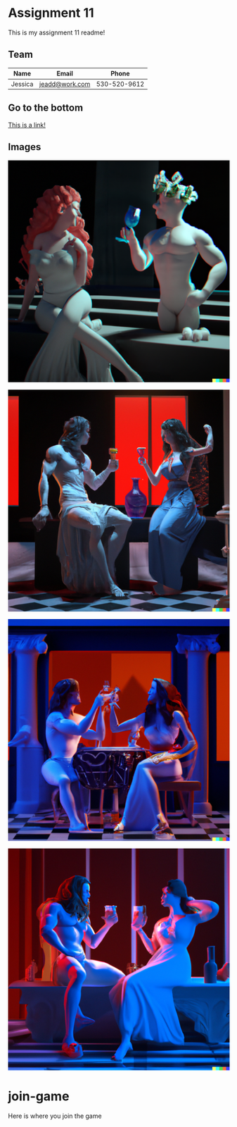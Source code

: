# Assignment 11

This is my assignment 11 readme!

## Team
Name | Email | Phone
--- | --- | ---
Jessica | jeadd@work.com | 530-520-9612



## Go to the bottom
[This is a link!](README.md#join-game)

## Images

![Persephone drinking coffee with hades](a.png)

![Persephone drinking coffee with hades](b.png)

![Persephone drinking coffee with hades](c.png)

![Persephone drinking coffee with hades](d.png)

# join-game
Here is where you join the game
